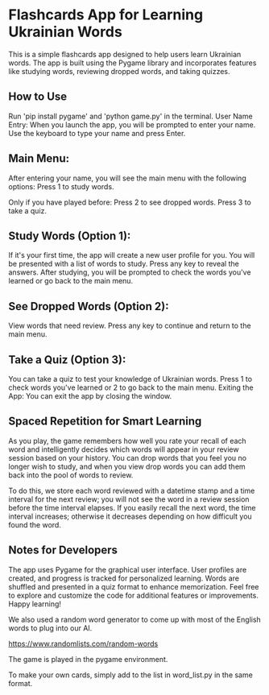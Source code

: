 # Flashcards App for Learning Ukrainian Words

This is a simple flashcards app designed to help users learn Ukrainian words. The app is built using the Pygame library and incorporates features like studying words, reviewing dropped words, and taking quizzes.

## How to Use
Run 'pip install pygame' and 'python game.py' in the terminal.
User Name Entry:
When you launch the app, you will be prompted to enter your name. Use the keyboard to type your name and press Enter.

## Main Menu:

After entering your name, you will see the main menu with the following options:
Press 1 to study words.

Only if you have played before: Press 2 to see dropped words.
Press 3 to take a quiz.

## Study Words (Option 1):

If it's your first time, the app will create a new user profile for you.
You will be presented with a list of words to study. Press any key to reveal the answers.
After studying, you will be prompted to check the words you've learned or go back to the main menu.

## See Dropped Words (Option 2):

View words that need review.
Press any key to continue and return to the main menu.

## Take a Quiz (Option 3):

You can take a quiz to test your knowledge of Ukrainian words.
Press 1 to check words you've learned or 2 to go back to the main menu.
Exiting the App:
You can exit the app by closing the window.

## Spaced Repetition for Smart Learning

As you play, the game remembers how well you rate your recall of each word and intelligently decides which words will appear in your review session based on your history. You can drop words that you feel you no longer wish to study, and when you view drop words you can add them back into the pool of words to review.

To do this, we store each word reviewed with a datetime stamp and a time interval for the next review; you will not see the word in a review session before the time interval elapses. If you easily recall the next word, the time interval increases; otherwise it decreases depending on how difficult you found the word.

## Notes for Developers

The app uses Pygame for the graphical user interface.
User profiles are created, and progress is tracked for personalized learning.
Words are shuffled and presented in a quiz format to enhance memorization.
Feel free to explore and customize the code for additional features or improvements. Happy learning!

We also used a random word generator to come up with most of the English words to plug into our AI.

https://www.randomlists.com/random-words

The game is played in the pygame environment.

To make your own cards, simply add to the list in word_list.py in the same format.